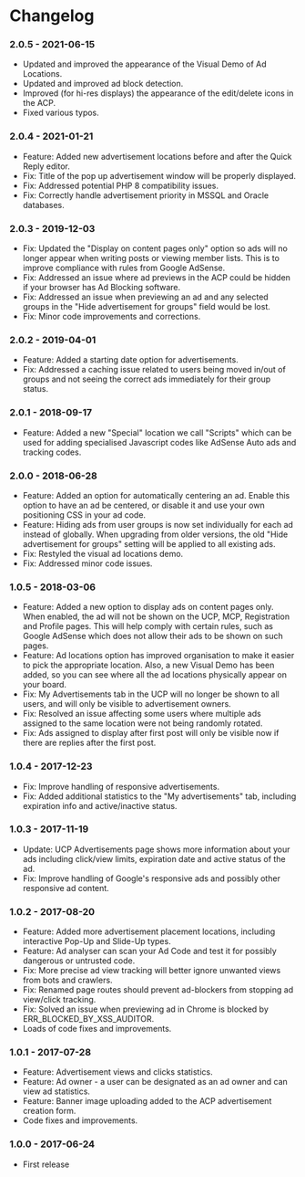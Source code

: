# Changelog

### 2.0.5 - 2021-06-15

- Updated and improved the appearance of the Visual Demo of Ad Locations.
- Updated and improved ad block detection.
- Improved (for hi-res displays) the appearance of the edit/delete icons in the ACP.
- Fixed various typos.

### 2.0.4 - 2021-01-21

- Feature: Added new advertisement locations before and after the Quick Reply editor.
- Fix: Title of the pop up advertisement window will be properly displayed.
- Fix: Addressed potential PHP 8 compatibility issues.
- Fix: Correctly handle advertisement priority in MSSQL and Oracle databases.

### 2.0.3 - 2019-12-03

- Fix: Updated the "Display on content pages only" option so ads will no longer appear when writing posts or viewing member lists. This is to improve compliance with rules from Google AdSense.
- Fix: Addressed an issue where ad previews in the ACP could be hidden if your browser has Ad Blocking software.
- Fix: Addressed an issue when previewing an ad and any selected groups in the "Hide advertisement for groups" field would be lost.
- Fix: Minor code improvements and corrections.

### 2.0.2 - 2019-04-01

- Feature: Added a starting date option for advertisements.
- Fix: Addressed a caching issue related to users being moved in/out of groups and not seeing the correct ads immediately for their group status.

### 2.0.1 - 2018-09-17

- Feature: Added a new "Special" location we call "Scripts" which can be used for adding specialised Javascript codes like AdSense Auto ads and tracking codes.

### 2.0.0 - 2018-06-28

- Feature: Added an option for automatically centering an ad. Enable this option to have an ad be centered, or disable it and use your own positioning CSS in your ad code.
- Feature: Hiding ads from user groups is now set individually for each ad instead of globally. When upgrading from older versions, the old "Hide advertisement for groups" setting will be applied to all existing ads.
- Fix: Restyled the visual ad locations demo.
- Fix: Addressed minor code issues.

### 1.0.5 - 2018-03-06

- Feature: Added a new option to display ads on content pages only. When enabled, the ad will not be shown on the UCP, MCP, Registration and Profile pages. This will help comply with certain rules, such as Google AdSense which does not allow their ads to be shown on such pages.
- Feature: Ad locations option has improved organisation to make it easier to pick the appropriate location. Also, a new Visual Demo has been added, so you can see where all the ad locations physically appear on your board.
- Fix: My Advertisements tab in the UCP will no longer be shown to all users, and will only be visible to advertisement owners.
- Fix: Resolved an issue affecting some users where multiple ads assigned to the same location were not being randomly rotated.
- Fix: Ads assigned to display after first post will only be visible now if there are replies after the first post.

### 1.0.4 - 2017-12-23

- Fix: Improve handling of responsive advertisements.
- Fix: Added additional statistics to the "My advertisements" tab, including expiration info and active/inactive status.

### 1.0.3 - 2017-11-19

- Update: UCP Advertisements page shows more information about your ads including click/view limits, expiration date and active status of the ad.
- Fix: Improve handling of Google's responsive ads and possibly other responsive ad content. 

### 1.0.2 - 2017-08-20

- Feature: Added more advertisement placement locations, including interactive Pop-Up and Slide-Up types.
- Feature: Ad analyser can scan your Ad Code and test it for possibly dangerous or untrusted code.
- Fix: More precise ad view tracking will better ignore unwanted views from bots and crawlers.
- Fix: Renamed page routes should prevent ad-blockers from stopping ad view/click tracking.
- Fix: Solved an issue when previewing ad in Chrome is blocked by ERR_BLOCKED_BY_XSS_AUDITOR.
- Loads of code fixes and improvements.

### 1.0.1 - 2017-07-28

- Feature: Advertisement views and clicks statistics.
- Feature: Ad owner - a user can be designated as an ad owner and can view ad statistics.
- Feature: Banner image uploading added to the ACP advertisement creation form.
- Code fixes and improvements.

### 1.0.0 - 2017-06-24

- First release
